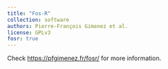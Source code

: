 ```yaml
---
title: "Fos-R"
collection: software
authors: Pierre-François Gimenez et al.
license: GPLv3
fosr: true
---
```


Check <https://pfgimenez.fr/fosr/> for more information.
